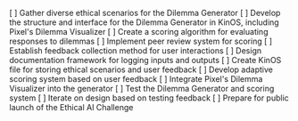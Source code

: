 [ ] Gather diverse ethical scenarios for the Dilemma Generator
[ ] Develop the structure and interface for the Dilemma Generator in KinOS, including Pixel's Dilemma Visualizer
[ ] Create a scoring algorithm for evaluating responses to dilemmas
[ ] Implement peer review system for scoring
[ ] Establish feedback collection method for user interactions
[ ] Design documentation framework for logging inputs and outputs
[ ] Create KinOS file for storing ethical scenarios and user feedback
[ ] Develop adaptive scoring system based on user feedback
[ ] Integrate Pixel's Dilemma Visualizer into the generator
[ ] Test the Dilemma Generator and scoring system
[ ] Iterate on design based on testing feedback
[ ] Prepare for public launch of the Ethical AI Challenge
